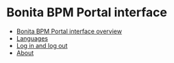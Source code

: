 # Bonita BPM Portal interface

* [Bonita BPM Portal interface overview](bonita-bpm-portal-interface-overview.md)
* [Languages](languages.md)
* [Log in and log out](log-in-and-log-out.md)
* [About](about.md)